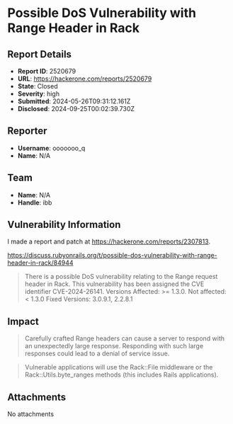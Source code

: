 # Possible DoS Vulnerability with Range Header in Rack

## Report Details
- **Report ID**: 2520679
- **URL**: https://hackerone.com/reports/2520679
- **State**: Closed
- **Severity**: high
- **Submitted**: 2024-05-26T09:31:12.161Z
- **Disclosed**: 2024-09-25T00:02:39.730Z

## Reporter
- **Username**: ooooooo_q
- **Name**: N/A

## Team
- **Name**: N/A
- **Handle**: ibb

## Vulnerability Information
I made a report and patch at https://hackerone.com/reports/2307813.

https://discuss.rubyonrails.org/t/possible-dos-vulnerability-with-range-header-in-rack/84944

> There is a possible DoS vulnerability relating to the Range request header in Rack. This vulnerability has been assigned the CVE identifier CVE-2024-26141.
> Versions Affected: >= 1.3.0. Not affected: < 1.3.0 Fixed Versions: 3.0.9.1, 2.2.8.1

## Impact

> Carefully crafted Range headers can cause a server to respond with an unexpectedly large response. Responding with such large responses could lead to a denial of service issue.

> Vulnerable applications will use the Rack::File middleware or the Rack::Utils.byte_ranges methods (this includes Rails applications).

## Attachments
No attachments
